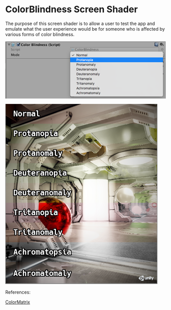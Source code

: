 ColorBlindness Screen Shader
============================

The purpose of this screen shader is to allow a user to test the app and
emulate what the user experience would be for someone who is affected by
various forms of color blindness.

![component](https://raw.githubusercontent.com/hurricanerix/Unity3D/master/Effects/ColorBlindness/component.png)

![example image](https://raw.githubusercontent.com/hurricanerix/Unity3D/master/Effects/ColorBlindness/example.png)

References:

[ColorMatrix](http://web.archive.org/web/20081014161121/http://www.colorjack.com/labs/colormatrix/)
